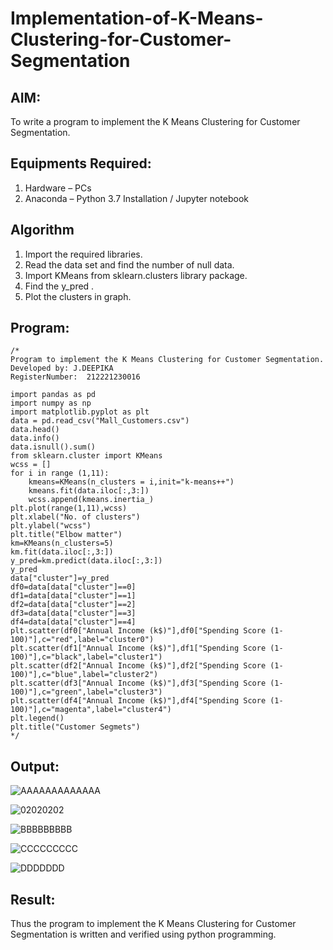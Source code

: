 # Implementation-of-K-Means-Clustering-for-Customer-Segmentation

## AIM:
To write a program to implement the K Means Clustering for Customer Segmentation.

## Equipments Required:
1. Hardware – PCs
2. Anaconda – Python 3.7 Installation / Jupyter notebook

## Algorithm
1. Import the required libraries.
2. Read the data set and find the number of null data.
3. Import KMeans from sklearn.clusters library package.
4. Find the y_pred .
5. Plot the clusters in graph.
 

## Program:
```
/*
Program to implement the K Means Clustering for Customer Segmentation.
Developed by: J.DEEPIKA
RegisterNumber:  212221230016

import pandas as pd
import numpy as np
import matplotlib.pyplot as plt
data = pd.read_csv("Mall_Customers.csv")
data.head()
data.info()
data.isnull().sum()
from sklearn.cluster import KMeans
wcss = []
for i in range (1,11):
    kmeans=KMeans(n_clusters = i,init="k-means++")
    kmeans.fit(data.iloc[:,3:])
    wcss.append(kmeans.inertia_)
plt.plot(range(1,11),wcss)
plt.xlabel("No. of clusters")
plt.ylabel("wcss")
plt.title("Elbow matter")
km=KMeans(n_clusters=5)
km.fit(data.iloc[:,3:])
y_pred=km.predict(data.iloc[:,3:])
y_pred
data["cluster"]=y_pred
df0=data[data["cluster"]==0]
df1=data[data["cluster"]==1]
df2=data[data["cluster"]==2]
df3=data[data["cluster"]==3]
df4=data[data["cluster"]==4]
plt.scatter(df0["Annual Income (k$)"],df0["Spending Score (1-100)"],c="red",label="cluster0")
plt.scatter(df1["Annual Income (k$)"],df1["Spending Score (1-100)"],c="black",label="cluster1")
plt.scatter(df2["Annual Income (k$)"],df2["Spending Score (1-100)"],c="blue",label="cluster2")
plt.scatter(df3["Annual Income (k$)"],df3["Spending Score (1-100)"],c="green",label="cluster3")
plt.scatter(df4["Annual Income (k$)"],df4["Spending Score (1-100)"],c="magenta",label="cluster4")
plt.legend()
plt.title("Customer Segmets")
*/
```

## Output:

![AAAAAAAAAAAAA](https://user-images.githubusercontent.com/94747031/201097915-647544a9-5f6f-4ec4-a1f2-bb52c5180d86.png)

![02020202](https://user-images.githubusercontent.com/94747031/201097942-8f588e00-3e94-4c89-9077-411abc7a8925.png)

![BBBBBBBBB](https://user-images.githubusercontent.com/94747031/201098080-8d562813-a851-4297-bbc1-656389400c9a.png)

![CCCCCCCCC](https://user-images.githubusercontent.com/94747031/201097967-2873263d-c6ff-48ac-a7ef-3c8267621a5f.png)

![DDDDDDD](https://user-images.githubusercontent.com/94747031/201098098-fab47162-fa06-427e-80fb-cc20adf0e22d.png)



## Result:

Thus the program to implement the K Means Clustering for Customer Segmentation is written and verified using python programming.
